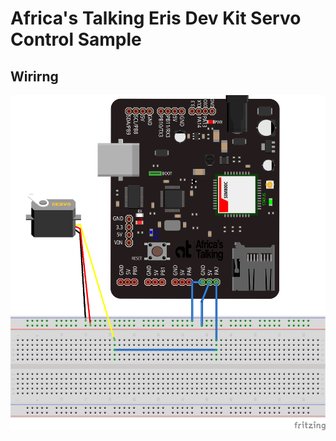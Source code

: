 # Africa's Talking Eris Dev Kit Servo Control Sample

## Wirirng

![Servo Motor Wiring](./wiring/Servo_wiring.png)